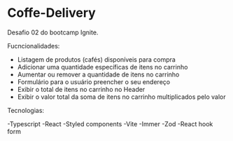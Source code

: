 # Coffe-Delivery
Desafio 02 do bootcamp Ignite.

Fucncionalidades:

- Listagem de produtos (cafés) disponíveis para compra
- Adicionar uma quantidade específicas de itens no carrinho
- Aumentar ou remover a quantidade de itens no carrinho
- Formulário para o usuário preencher o seu endereço
- Exibir o total de itens no carrinho no Header
- Exibir o valor total da soma de itens no carrinho multiplicados pelo valor

Tecnologias: 

-Typescript
-React
-Styled components
-Vite
-Immer
-Zod
-React hook form

